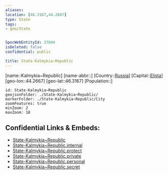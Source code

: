 ```yaml
---
aliases: 
location: [46.3167,44.2667]
type: State
tags:
- geo/State


SpocWebEntityId: 37044
isDeleted: false
confidential: public

title: State-Kalmykia~Republic
---
```

[name::Kalmykia~Republic]
[name-abbr::]
[Country::[Russia](geo/Continent/Europe/Russia.md)]
[Capital::[Elista](geo/Continent/Europe/Russia/City/Elista.md)]
[geo-lon::44.2667]
[geo-lat::46.3167]
[Population::]



```leaflet
id: State-Kalmykia~Republic
geojsonFolder: ./State-Kalmykia~Republic/
markerFolder: ./State-Kalmykia~Republic/City
zoomFeatures: true 
minZoom: 2 
maxZoom: 18
```


## Confidential Links & Embeds: 
- [State-Kalmykia~Republic](../../../../../../_public/geo/Continent/Europe/Russia/State/State-Kalmykia~Republic.md) 
- [State-Kalmykia~Republic.internal](../../../../../../_internal/geo/Continent/Europe/Russia/State/State-Kalmykia~Republic.internal.md) 
- [State-Kalmykia~Republic.protect](../../../../../../_protect/geo/Continent/Europe/Russia/State/State-Kalmykia~Republic.protect.md) 
- [State-Kalmykia~Republic.private](../../../../../../_private/geo/Continent/Europe/Russia/State/State-Kalmykia~Republic.private.md) 
- [State-Kalmykia~Republic.personal](../../../../../../_personal/geo/Continent/Europe/Russia/State/State-Kalmykia~Republic.personal.md) 
- [State-Kalmykia~Republic.secret](../../../../../../_secret/geo/Continent/Europe/Russia/State/State-Kalmykia~Republic.secret.md) 
